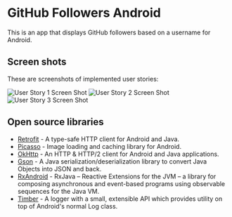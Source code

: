# GitHub Followers Android

This is an app that displays GitHub followers based on a username for Android. 


## Screen shots

These are screenshots of implemented user stories:

<img src='https://i.imgur.com/Xwm2a1v.jpg' title='User Story 1 Screen shot' width='' alt='User Story 1 Screen Shot' />

<img src='https://i.imgur.com/NFW5C49.jpg' title='User Story 2 Screen shot' width='' alt='User Story 2 Screen Shot' />

<img src='https://i.imgur.com/zIrthwy.jpg' title='User Story 3 Screen shot' width='' alt='User Story 3 Screen Shot' />

## Open source libraries

- [Retrofit](http://square.github.io/retrofit/) - A type-safe HTTP client for Android and Java.
- [Picasso](http://square.github.io/picasso/) - Image loading and caching library for Android.
- [OkHttp](http://square.github.io/okhttp/) - An HTTP & HTTP/2 client for Android and Java applications.
- [Gson](https://github.com/google/gson) - A Java serialization/deserialization library to convert Java Objects into JSON and back.
- [RxAndroid](https://github.com/ReactiveX/RxJava) - RxJava – Reactive Extensions for the JVM – a library for composing asynchronous and event-based programs using observable sequences for the Java VM.
- [Timber](https://github.com/JakeWharton/timber) - A logger with a small, extensible API which provides utility on top of Android's normal Log class.
